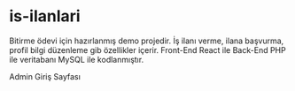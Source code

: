 # is-ilanlari

Bitirme ödevi için hazırlanmış demo projedir. İş ilanı verme, ilana başvurma, profil bilgi düzenleme gib özellikler içerir.
Front-End React ile Back-End PHP ile veritabanı MySQL ile kodlanmıştır.

Admin Giriş Sayfası

